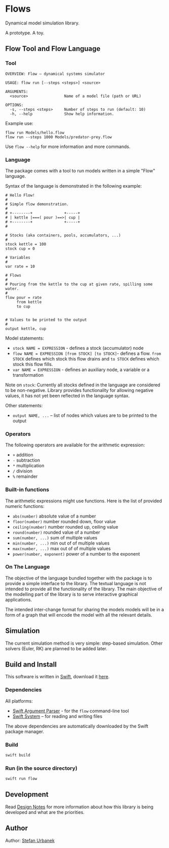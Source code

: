 # Flows

Dynamical model simulation library.

A prototype. A toy.


## Flow Tool and Flow Language

### Tool

```
OVERVIEW: Flow – dynamical systems simulator

USAGE: flow run [--steps <steps>] <source>

ARGUMENTS:
  <source>                Name of a model file (path or URL)

OPTIONS:
  -s, --steps <steps>     Number of steps to run (default: 10)
  -h, --help              Show help information.
```

Example use:

```
flow run Models/hello.flow
flow run --steps 1000 Models/predator-prey.flow
```

Use `flow --help` for more information and more commands.

### Language

The package comes with a tool to run models written in a simple "Flow" language.

Syntax of the language is demonstrated in the following example:

```
# Hello Flow!
#
# Simple flow demonstration.
#
# +--------+              +-----+
# | kettle |===( pour )==>| cup |
# +--------+              +-----+
#

# Stocks (aka containers, pools, accumulators, ...)
#
stock kettle = 100
stock cup = 0

# Variables
#
var rate = 10

# Flows
#
# Pouring from the kettle to the cup at given rate, spilling some water.
#
flow pour = rate
     from kettle
     to cup


# Values to be printed to the output
#
output kettle, cup
```

Model statements:

- ``stock NAME = EXPRESSION`` - defines a stock (accumulator) node
- ``flow NAME = EXPRESSION [from STOCK] [to STOCK]``- defines a flow.
    ``from STOCK`` defines which stock this flow drains and ``to STOCK`` defines
    which stock this flow fills.
- ``var NAME = EXPRESSION`` - defines an auxiliary node, a variable or
    a transformation

Note on `stock`: Currently all stocks defined in the language are considered to
be non-negative. Library provides functionality for allowing negative values, it
has not yet been reflected in the language syntax.


Other statements:

- ``output NAME, ...`` – list of nodes which values are to be printed to the
  output
  
  
### Operators

The following operators are available for the arithmetic expression:

- `+` addition
- `-` subtraction
- `*` multiplication
- `/` division
- `%` remainder

  
### Built-in functions

The arithmetic expressions might use functions. Here is the list of provided
numeric functions:

- `abs(number)` absolute value of a number
- `floor(number)` number rounded down, floor value
- `ceiling(number)` number rounded up, ceiling value
- `round(number)` rounded value of a number
- `sum(number, ...)` sum of multiple values
- `min(number, ...)` min out of of multiple values
- `max(number, ...)` max out of of multiple values
- `power(number, exponent)` power of a number to the exponent
 
### On The Language

The objective of the language bundled together with the package is to provide a
simple interface to the library. The textual language is not intended to provide
all the functionality of the library. The main objective of the modelling part
of the library is to serve interactive graphical applications.

The intended inter-change format for sharing the models models will be in a
form of a graph that will encode the model with all the relevant details.


## Simulation

The current simulation method is very simple: step-based simulation. Other
solvers (Euler, RK) are planned to be added later.


## Build and Install

This software is written in [Swift](https://www.swift.org/), download it [here](https://www.swift.org/download/).

### Dependencies

All platforms:

- [Swift Argument Parser](https://github.com/apple/swift-argument-parser) - for
  the `flow` command-line tool
- [Swift System](https://github.com/apple/swift-system) – for reading and
  writing files

The above dependencies are automatically downloaded by the Swift package
manager.


### Build

```sh
swift build
```


### Run (in the source directory)

```sh
swift run flow
```


## Development

Read [Design Notes](DESIGN.md) for more information about how this library
is being developed and what are the priorities.


## Author

Author: [Stefan Urbanek](mailto:stefan.urbanek@gmail.com)
